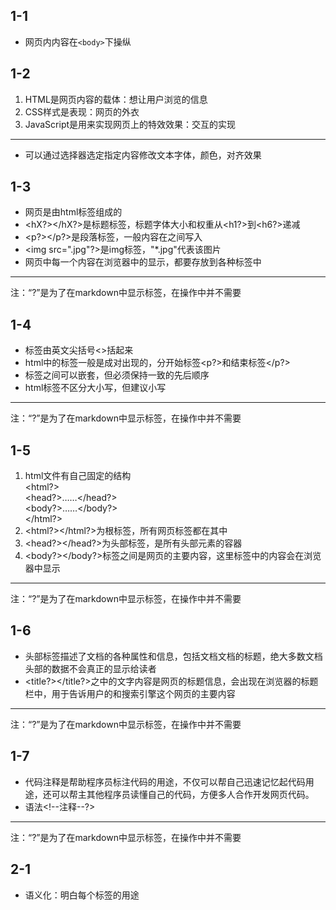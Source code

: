 ## 1-1
* 网页内内容在`<body>`下操纵




## 1-2
1. HTML是网页内容的载体：想让用户浏览的信息
2. CSS样式是表现：网页的外衣
3. JavaScript是用来实现网页上的特效效果：交互的实现
---
* 可以通过选择器选定指定内容修改文本字体，颜色，对齐效果


## 1-3
* 网页是由html标签组成的
* <hX?></hX?>是标题标签，标题字体大小和权重从<h1?>到<h6?>递减
* <p?></p?>是段落标签，一般内容在之间写入
* <img src=".jpg"?>是img标签，"*.jpg"代表该图片
* 网页中每一个内容在浏览器中的显示，都要存放到各种标签中
***
注：“?”是为了在markdown中显示标签，在操作中并不需要


## 1-4
* 标签由英文尖括号<>括起来
* html中的标签一般是成对出现的，分开始标签<p?>和结束标签</p?>
* 标签之间可以嵌套，但必须保持一致的先后顺序
* html标签不区分大小写，但建议小写
***
注：“?”是为了在markdown中显示标签，在操作中并不需要


## 1-5
1. html文件有自己固定的结构</br><html?></br>	<head?>……</head?></br>	<body?>……</body?></br></html?>
2. <html?></html?>为根标签，所有网页标签都在其中
3. <head?></head?>为头部标签，是所有头部元素的容器
4. <body?></body?>标签之间是网页的主要内容，这里标签中的内容会在浏览器中显示
***
注：“?”是为了在markdown中显示标签，在操作中并不需要


## 1-6
* 头部标签描述了文档的各种属性和信息，包括文档文档的标题，绝大多数文档头部的数据不会真正的显示给读者
* <title?></title?>之中的文字内容是网页的标题信息，会出现在浏览器的标题栏中，用于告诉用户的和搜索引擎这个网页的主要内容
***
注：“?”是为了在markdown中显示标签，在操作中并不需要


## 1-7
* 代码注释是帮助程序员标注代码的用途，不仅可以帮自己迅速记忆起代码用途，还可以帮主其他程序员读懂自己的代码，方便多人合作开发网页代码。
* 语法<!--注释--?>
***
注：“?”是为了在markdown中显示标签，在操作中并不需要


## 2-1
* 语义化：明白每个标签的用途
